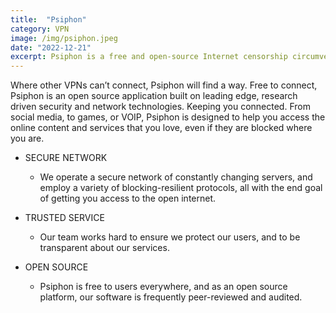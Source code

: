 ```yaml
---
title:  "Psiphon"
category: VPN
image: /img/psiphon.jpeg
date: "2022-12-21"
excerpt: Psiphon is a free and open-source Internet censorship circumvention tool that uses a combination of secure communication and obfuscation technologies, such as a VPN, SSH, and a Web proxy
---
```


Where other VPNs can’t connect, Psiphon will find a way.
Free to connect, Psiphon is an open source application built on leading edge, research driven security and network technologies.
Keeping you connected.
From social media, to games, or VOIP, Psiphon is designed to help you access the online content and services that you love, even if they are blocked where you are.

- SECURE NETWORK
    - We operate a secure network of constantly changing servers, and employ a variety of blocking-resilient protocols, all with the end goal of getting you access to the open internet.

- TRUSTED SERVICE
    - Our team works hard to ensure we protect our users, and to be transparent about our services.

- OPEN SOURCE
    - Psiphon is free to users everywhere, and as an open source platform, our software is frequently peer-reviewed and audited.

